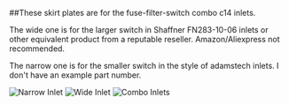 ##These skirt plates are for the fuse-filter-switch combo c14 inlets.  

The wide one is for the larger switch in Shaffner FN283-10-06 inlets
or other equivalent product from a reputable reseller. Amazon/Aliexpress not recommended.

The narrow one is for the smaller switch in the style of adamstech inlets.  I don't have an example part number.  
 
![Narrow Inlet](https://github.com/LoganFraser/VoronMods/blob/main/Trident%202.4r2%20Combo%20Inlet%20Skirt/NarrowInlet.png)
![Wide Inlet](https://github.com/LoganFraser/VoronMods/blob/main/Trident%202.4r2%20Combo%20Inlet%20Skirt/WideInlet.png)
![Combo Inlets](https://github.com/LoganFraser/VoronMods/blob/main/Trident%202.4r2%20Combo%20Inlet%20Skirt/ComboInlets.png)
